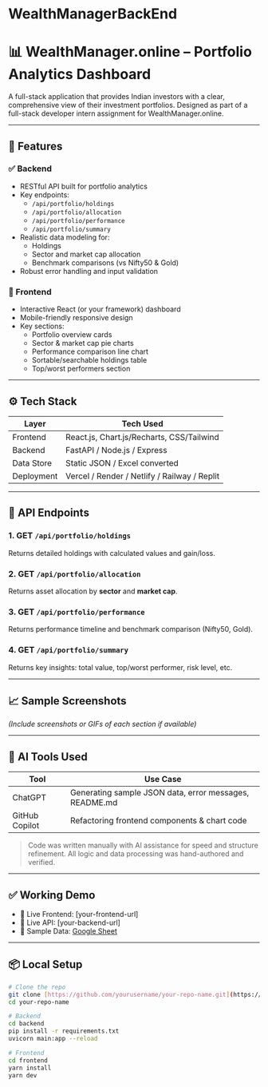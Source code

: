 # WealthManagerBackEnd
# 📊 WealthManager.online – Portfolio Analytics Dashboard

A full-stack application that provides Indian investors with a clear, comprehensive view of their investment portfolios. Designed as part of a full-stack developer intern assignment for WealthManager.online.

---

## 🚀 Features

### ✅ Backend
- RESTful API built for portfolio analytics
- Key endpoints:
  - `/api/portfolio/holdings`
  - `/api/portfolio/allocation`
  - `/api/portfolio/performance`
  - `/api/portfolio/summary`
- Realistic data modeling for:
  - Holdings
  - Sector and market cap allocation
  - Benchmark comparisons (vs Nifty50 & Gold)
- Robust error handling and input validation

### 🎯 Frontend
- Interactive React (or your framework) dashboard
- Mobile-friendly responsive design
- Key sections:
  - Portfolio overview cards
  - Sector & market cap pie charts
  - Performance comparison line chart
  - Sortable/searchable holdings table
  - Top/worst performers section

---

## ⚙️ Tech Stack

| Layer     | Tech Used                 |
|-----------|---------------------------|
| Frontend  | React.js, Chart.js/Recharts, CSS/Tailwind |
| Backend   | FastAPI / Node.js / Express |
| Data Store| Static JSON / Excel converted |
| Deployment| Vercel / Render / Netlify / Railway / Replit |

---

## 📂 API Endpoints

### 1. GET `/api/portfolio/holdings`
Returns detailed holdings with calculated values and gain/loss.

### 2. GET `/api/portfolio/allocation`
Returns asset allocation by **sector** and **market cap**.

### 3. GET `/api/portfolio/performance`
Returns performance timeline and benchmark comparison (Nifty50, Gold).

### 4. GET `/api/portfolio/summary`
Returns key insights: total value, top/worst performer, risk level, etc.

---

## 📈 Sample Screenshots

*(Include screenshots or GIFs of each section if available)*

---

## 🧠 AI Tools Used

| Tool        | Use Case |
|-------------|----------|
| ChatGPT     | Generating sample JSON data, error messages, README.md |
| GitHub Copilot | Refactoring frontend components & chart code |

> Code was written manually with AI assistance for speed and structure refinement. All logic and data processing was hand-authored and verified.

---

## ✅ Working Demo

- 🔗 Live Frontend: [your-frontend-url]
- 🔗 Live API: [your-backend-url]
- 📁 Sample Data: [Google Sheet](https://docs.google.com/spreadsheets/d/e/2PACX-1vTEIflXcZ6X-gxHOExxEbZq_i-UscM6HfsZj5tog9pkw6PQfi6E5u4NRRNuKpWTUSfufqkvDjP32NJD/pub?output=xlsx)

---

## 📦 Local Setup

```bash
# Clone the repo
git clone [https://github.com/yourusername/your-repo-name.git](https://github.com/vivekrai9900/WealthManagerBackEnd.git)
cd your-repo-name

# Backend
cd backend
pip install -r requirements.txt 
uvicorn main:app --reload       

# Frontend
cd frontend
yarn install
yarn dev
